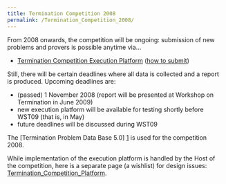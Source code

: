 ```yaml
---
title: Termination Competition 2008
permalink: /Termination_Competition_2008/
---
```


From 2008 onwards, the competition will be ongoing: submission of new problems and provers is possible anytime via...

-   [Termination Competition Execution Platform](http://termcomp.uibk.ac.at/termcomp/) ([how to submit](http://lists.lri.fr/pipermail/termtools/2008-October/000511.html))

Still, there will be certain deadlines where all data is collected and a report is produced. Upcoming deadlines are:

-   (passed) 1 November 2008 (report will be presented at Workshop on Termination in June 2009)
-   new execution platform will be available for testing shortly before WST09 (that is, in May)
-   future deadlines will be discussed during WST09

The [Termination Problem Data Base 5.0] [1](http://dev.aspsimon.org/projects/termcomp/downloads/) is used for the competition 2008.

While implementation of the execution platform is handled by the Host of the competition, here is a separate page (a wishlist) for design issues: [Termination_Competition_Platform](/Termination_Competition_Platform "wikilink").
